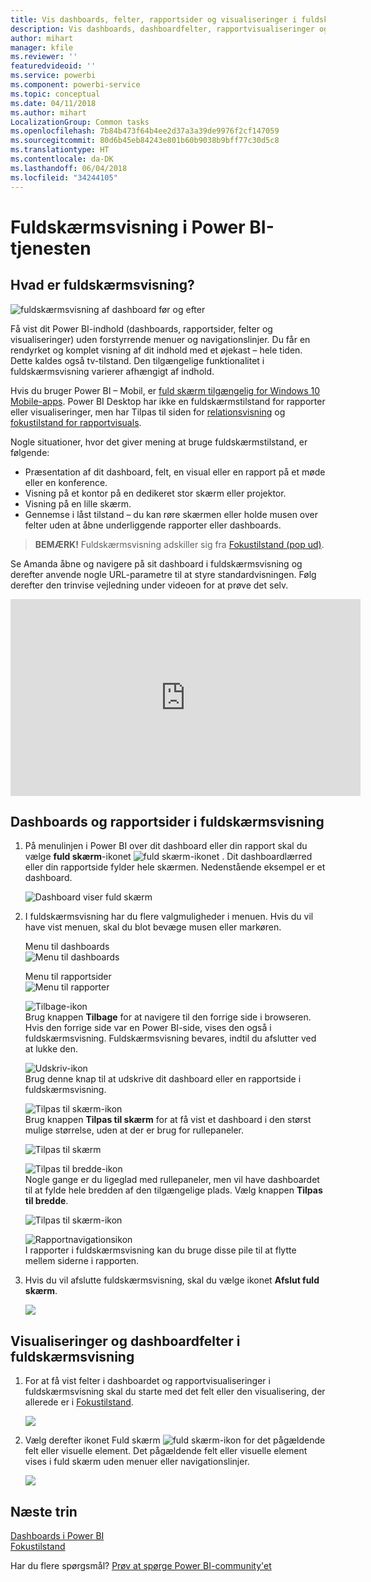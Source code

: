 ```yaml
---
title: Vis dashboards, felter, rapportsider og visualiseringer i fuldskærmsvisning
description: Vis dashboards, dashboardfelter, rapportvisualiseringer og rapportsider i fuldskærmsvisning – også kaldet *TV-tilstand*.
author: mihart
manager: kfile
ms.reviewer: ''
featuredvideoid: ''
ms.service: powerbi
ms.component: powerbi-service
ms.topic: conceptual
ms.date: 04/11/2018
ms.author: mihart
LocalizationGroup: Common tasks
ms.openlocfilehash: 7b84b473f64b4ee2d37a3a39de9976f2cf147059
ms.sourcegitcommit: 80d6b45eb84243e801b60b9038b9bff77c30d5c8
ms.translationtype: HT
ms.contentlocale: da-DK
ms.lasthandoff: 06/04/2018
ms.locfileid: "34244105"
---
```

# <a name="full-screen-mode-in-power-bi-service"></a>Fuldskærmsvisning i Power BI-tjenesten
## <a name="what-is-full-screen-mode"></a>Hvad er fuldskærmsvisning?
![fuldskærmsvisning af dashboard før og efter](media/service-fullscreen-mode/power-bi-full-screen-comparison.png)

Få vist dit Power BI-indhold (dashboards, rapportsider, felter og visualiseringer) uden forstyrrende menuer og navigationslinjer.  Du får en rendyrket og komplet visning af dit indhold med et øjekast – hele tiden. Dette kaldes også tv-tilstand. Den tilgængelige funktionalitet i fuldskærmsvisning varierer afhængigt af indhold. 

Hvis du bruger Power BI – Mobil, er [fuld skærm tilgængelig for Windows 10 Mobile-apps](mobile-windows-10-app-presentation-mode.md). Power BI Desktop har ikke en fuldskærmstilstand for rapporter eller visualiseringer, men har Tilpas til siden for [relationsvisning](desktop-report-view.md) og [fokustilstand for rapportvisuals](service-focus-mode.md).

 

Nogle situationer, hvor det giver mening at bruge fuldskærmstilstand, er følgende:

* Præsentation af dit dashboard, felt, en visual eller en rapport på et møde eller en konference.
* Visning på et kontor på en dedikeret stor skærm eller projektor.
* Visning på en lille skærm.
* Gennemse i låst tilstand – du kan røre skærmen eller holde musen over felter uden at åbne underliggende rapporter eller dashboards.

> **BEMÆRK!** Fuldskærmsvisning adskiller sig fra [Fokustilstand (pop ud)](service-focus-mode.md).
> 
> 

Se Amanda åbne og navigere på sit dashboard i fuldskærmsvisning og derefter anvende nogle URL-parametre til at styre standardvisningen. Følg derefter den trinvise vejledning under videoen for at prøve det selv.

<iframe width="560" height="315" src="https://www.youtube.com/embed/c31gZkyvC54" frameborder="0" allowfullscreen></iframe>

## <a name="dashboards-and-report-pages-in-full-screen-mode"></a>Dashboards og rapportsider i fuldskærmsvisning
1. På menulinjen i Power BI over dit dashboard eller din rapport skal du vælge **fuld skærm**-ikonet ![fuld skærm-ikonet ](media/service-fullscreen-mode/power-bi-full-screen-icon.png) . Dit dashboardlærred eller din rapportside fylder hele skærmen. Nedenstående eksempel er et dashboard.
   
      ![Dashboard viser fuld skærm](media/service-fullscreen-mode/power-bi-dash-full-screen.png)
2. I fuldskærmsvisning har du flere valgmuligheder i menuen.  Hvis du vil have vist menuen, skal du blot bevæge musen eller markøren. 
   
     Menu til dashboards    
     ![Menu til dashboards](media/service-fullscreen-mode/power-bi-full-screen-menu-dashboard.png)    
   
     Menu til rapportsider    
    ![Menu til rapporter](media/service-fullscreen-mode/power-bi-report-menu.png)    
   
    ![Tilbage-ikon](media/service-fullscreen-mode/power-bi-back-icon.png)    
    Brug knappen **Tilbage** for at navigere til den forrige side i browseren. Hvis den forrige side var en Power BI-side, vises den også i fuldskærmsvisning.  Fuldskærmsvisning bevares, indtil du afslutter ved at lukke den.
   
    ![Udskriv-ikon](media/service-fullscreen-mode/power-bi-print-icon.png)    
    Brug denne knap til at udskrive dit dashboard eller en rapportside i fuldskærmsvisning. 
   
    ![Tilpas til skærm-ikon](media/service-fullscreen-mode/power-bi-fit-to-width.png)    
    Brug knappen **Tilpas til skærm** for at få vist et dashboard i den størst mulige størrelse, uden at der er brug for rullepaneler.     
   
    ![Tilpas til skærm](media/service-fullscreen-mode/power-bi-fit-screen.png)
   
    ![Tilpas til bredde-ikon](media/service-fullscreen-mode/power-bi-fit-width.png)       
    Nogle gange er du ligeglad med rullepaneler, men vil have dashboardet til at fylde hele bredden af den tilgængelige plads. Vælg knappen **Tilpas til bredde**.    
   
    ![Tilpas til skærm-ikon](media/service-fullscreen-mode/power-bi-fit-to-width-new.png)
   
    ![Rapportnavigationsikon](media/service-fullscreen-mode/power-bi-report-nav2.png)       
    I rapporter i fuldskærmsvisning kan du bruge disse pile til at flytte mellem siderne i rapporten.    
3. Hvis du vil afslutte fuldskærmsvisning, skal du vælge ikonet **Afslut fuld skærm**.
   
      ![](media/service-fullscreen-mode/exit-fullscreen-new.png)

## <a name="visualizations-and-dashboard-tiles-in-full-screen-mode"></a>Visualiseringer og dashboardfelter i fuldskærmsvisning
1. For at få vist felter i dashboardet og rapportvisualiseringer i fuldskærmsvisning skal du starte med det felt eller den visualisering, der allerede er i [Fokustilstand](service-focus-mode.md). 
   
    ![](media/service-fullscreen-mode/power-bi-focus3.png)
2. Vælg derefter ikonet Fuld skærm ![fuld skærm-ikon](media/service-fullscreen-mode/power-bi-full-screen-icon.png)  for det pågældende felt eller visuelle element. Det pågældende felt eller visuelle element vises i fuld skærm uden menuer eller navigationslinjer.
   
    ![](media/service-fullscreen-mode/power-bi-fullscreen.png)

## <a name="next-steps"></a>Næste trin
[Dashboards i Power BI](service-dashboards.md)  
[Fokustilstand](service-focus-mode.md)    

Har du flere spørgsmål? [Prøv at spørge Power BI-community'et](http://community.powerbi.com/)

